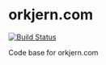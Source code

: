 orkjern.com
===========
[![Build Status](https://travis-ci.org/eiriksm/orkjern.com.svg?branch=master)](https://travis-ci.org/eiriksm/orkjern.com)

Code base for orkjern.com
